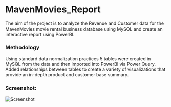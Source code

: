 # MavenMovies_Report
The aim of the project is to analyze the Revenue and Customer data for the MavenMovies movie rental business database using MySQL and create an interactive report using PowerBI. 

### Methodology ###
Using standard data normalization practices 5 tables were created in MySQL from the data and then imported into PowerBI via Power Query. Added relationships between tables to create a variety of visualizations that provide an in-depth product and customer base summary.
### Screenshot: ###
![Screenshot](https://user-images.githubusercontent.com/103647085/211760484-2891c9fe-8f09-428b-9e23-bdc42738daa8.JPG)

